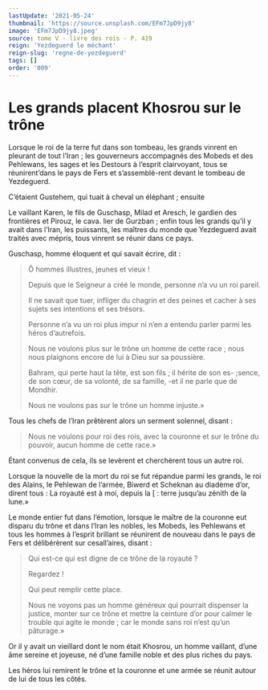 ```yaml
---
lastUpdate: '2021-05-24'
thumbnail: 'https://source.unsplash.com/EFm7JpD9jy8'
image: 'EFm7JpD9jy8.jpeg'
source: tome V - livre des rois - P. 419
reign: 'Yezdeguerd le méchant'
reign-slug: 'regne-de-yezdeguerd'
tags: []
order: '009'
---
```


# Les grands placent Khosrou sur le trône

Lorsque le roi de la terre fut dans son tombeau, les grands vinrent en pleurant de tout l’Iran ; les gouverneurs accompagnés des Mobeds et des Pehlewans, les sages et les Destours à l’esprit clairvoyant, tous se réunirent’dans le pays de Fers et s’assemblè-rent devant le tombeau de Yezdeguerd.

C’étaient Gustehem, qui tuait à cheval un éléphant ; ensuite

Le vaillant Karen, le fils de Guschasp, Milad et Aresch, le gardien des frontières et Pirouz, le cava. lier de Gurzban ; enfin tous les grands qu’il y avait dans l’Iran, les puissants, les maîtres du monde que Yezdeguerd avait traités avec mépris, tous vinrent se réunir dans ce pays.

Guschasp, homme éloquent et qui savait écrire, dit :

> Ô hommes illustres, jeunes et vieux !
>
> Depuis que le Seigneur a créé le monde, personne n’a vu un roi pareil.
>
> Il ne savait que tuer, infliger du chagrin et des peines et cacher à ses sujets ses intentions et ses trésors.
>
> Personne n’a vu un roi plus impur ni n’en a entendu parler parmi les héros d’autrefois.
>
> Nous ne voulons plus sur le trône un homme de cette race ; nous nous plaignons encore de lui à Dieu sur sa poussière.
>
> Bahram, qui perte haut la tête, est son fils ; il hérite de son es-
;sence, de son cœur, de sa volonté, de sa famille,
-et il ne parle que de Mondhir.
>
> Nous ne voulons pas sur le trône un homme injuste.»

Tous les chefs de l’Iran prêtèrent alors un serment solennel, disant :

> Nous ne voulons pour roi des rois, avec la couronne et sur le trône du pouvoir, aucun homme de cette race.»

Étant convenus de cela, ils se levèrent et cherchèrent tous un autre roi.

Lorsque la nouvelle de la mort du roi se fut répandue parmi les grands, le roi des Alains, le Pehlewan de l’armée, Biwerd et Scheknan au diadème d’or, dirent tous : La royauté est à moi, depuis la [ : terre jusqu’au zénith de la lune.»

Le monde entier fut dans l’émotion, lorsque le maître de la couronne eut disparu du trône et dans l’Iran les nobles, les Mobeds, les Pehlewans et tous les hommes à l’esprit brillant se réunirent de nouveau dans le pays de Fers et délibérèrent sur cesall’aires, disant :

> Qui est-ce qui est digne de ce trône de la royauté ?
>
> Regardez !
>
> Qui peut remplir cette place.
>
> Nous ne voyons pas un homme généreux qui pourrait dispenser la justice, monter sur ce trône et mettre la ceinture d’or pour calmer le trouble qui agite le monde ; car le monde sans roi n’est qu’un pâturage.»

Or il y avait un vieillard dont le nom était Khosrou, un homme vaillant, d’une âme sereine et joyeuse, né d’une famille noble et des plus riches du pays.

Les héros lui remirent le trône et la couronne et une armée se réunit autour de lui de tous les côtés.
